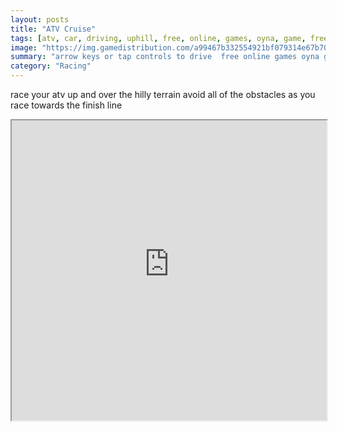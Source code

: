 ```yaml
---
layout: posts
title: "ATV Cruise"
tags: [atv, car, driving, uphill, free, online, games, oyna, game, free, games, play, play, games]
image: "https://img.gamedistribution.com/a99467b332554921bf079314e67b7072.jpg"
summary: "arrow keys or tap controls to drive  free online games oyna game free games play play games"
category: "Racing"
---
```


race your atv up and over the hilly terrain avoid all of the obstacles as you race towards the finish line

<iframe width="100%" height="480px;" src="https://html5.gamedistribution.com/a99467b332554921bf079314e67b7072/"></iframe>